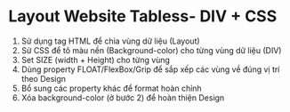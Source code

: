 # Layout Website Tabless- DIV + CSS

1. Sử dụng tag HTML để chia vùng dữ liệu (Layout)
2. Sử CSS để tô màu nền (Background-color) cho từng vùng dữ liệu (DIV)
3. Set SIZE (width + Height) cho từng vùng
4. Dùng property FLOAT/FlexBox/Grip để sắp xếp các vùng về đúng vị trí theo Design
5. Bổ sung các property khác để format hoàn chỉnh
6. Xóa background-color (ở bước 2) để hoàn thiện Design